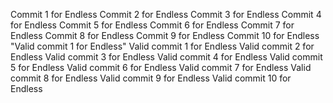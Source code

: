 Commit 1 for Endless 
Commit 2 for Endless 
Commit 3 for Endless 
Commit 4 for Endless 
Commit 5 for Endless 
Commit 6 for Endless 
Commit 7 for Endless 
Commit 8 for Endless 
Commit 9 for Endless 
Commit 10 for Endless 
"Valid commit 1 for Endless" 
Valid commit 1 for Endless 
Valid commit 2 for Endless 
Valid commit 3 for Endless 
Valid commit 4 for Endless 
Valid commit 5 for Endless 
Valid commit 6 for Endless 
Valid commit 7 for Endless 
Valid commit 8 for Endless 
Valid commit 9 for Endless 
Valid commit 10 for Endless 
